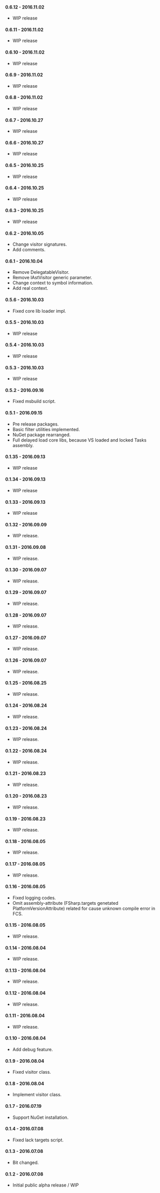 #### 0.6.12 - 2016.11.02
* WIP release

#### 0.6.11 - 2016.11.02
* WIP release

#### 0.6.10 - 2016.11.02
* WIP release

#### 0.6.9 - 2016.11.02
* WIP release

#### 0.6.8 - 2016.11.02
* WIP release

#### 0.6.7 - 2016.10.27
* WIP release

#### 0.6.6 - 2016.10.27
* WIP release

#### 0.6.5 - 2016.10.25
* WIP release

#### 0.6.4 - 2016.10.25
* WIP release

#### 0.6.3 - 2016.10.25
* WIP release

#### 0.6.2 - 2016.10.05
* Change visitor signatures.
* Add comments.

#### 0.6.1 - 2016.10.04
* Remove DelegatableVisitor.
* Remove IAstVisitor generic parameter.
* Change context to symbol information.
* Add real context.

#### 0.5.6 - 2016.10.03
* Fixed core lib loader impl.

#### 0.5.5 - 2016.10.03
* WIP release

#### 0.5.4 - 2016.10.03
* WIP release

#### 0.5.3 - 2016.10.03
* WIP release

#### 0.5.2 - 2016.09.16
* Fixed msbuild script.

#### 0.5.1 - 2016.09.15
* Pre release packages.
* Basic filter utilities implemented.
* NuGet package rearranged.
* Full delayed load core libs, because VS loaded and locked Tasks assembly.

#### 0.1.35 - 2016.09.13
* WIP release

#### 0.1.34 - 2016.09.13
* WIP release

#### 0.1.33 - 2016.09.13
* WIP release

#### 0.1.32 - 2016.09.09
* WIP release.

#### 0.1.31 - 2016.09.08
* WIP release.

#### 0.1.30 - 2016.09.07
* WIP release.

#### 0.1.29 - 2016.09.07
* WIP release.

#### 0.1.28 - 2016.09.07
* WIP release.

#### 0.1.27 - 2016.09.07
* WIP release.

#### 0.1.26 - 2016.09.07
* WIP release.

#### 0.1.25 - 2016.08.25
* WIP release.

#### 0.1.24 - 2016.08.24
* WIP release.

#### 0.1.23 - 2016.08.24
* WIP release.

#### 0.1.22 - 2016.08.24
* WIP release.

#### 0.1.21 - 2016.08.23
* WIP release.

#### 0.1.20 - 2016.08.23
* WIP release.

#### 0.1.19 - 2016.08.23
* WIP release.

#### 0.1.18 - 2016.08.05
* WIP release.

#### 0.1.17 - 2016.08.05
* WIP release.

#### 0.1.16 - 2016.08.05
* Fixed logging codes.
* Omit assembly-attribute (FSharp.targets genetated PlatformVersionAttribute) related for cause unknown compile error in FCS.

#### 0.1.15 - 2016.08.05
* WIP release.

#### 0.1.14 - 2016.08.04
* WIP release.

#### 0.1.13 - 2016.08.04
* WIP release.

#### 0.1.12 - 2016.08.04
* WIP release.

#### 0.1.11 - 2016.08.04
* WIP release.

#### 0.1.10 - 2016.08.04
* Add debug feature.

#### 0.1.9 - 2016.08.04
* Fixed visitor class.

#### 0.1.8 - 2016.08.04
* Implement visitor class.

#### 0.1.7 - 2016.07.19
* Support NuGet installation.

#### 0.1.4 - 2016.07.08
* Fixed lack targets script.

#### 0.1.3 - 2016.07.08
* Bit changed.

#### 0.1.2 - 2016.07.08
* Initial public alpha release / WIP
